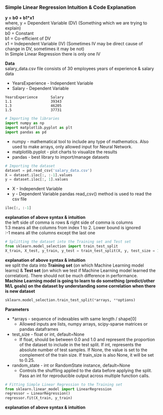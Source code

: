 ### Simple Linear Regression Intuition & Code Explanation

**y = b0 + b1*x1**  
where, y = Dependent Variable (DV) (Something which we are trying to explain)  
       b0 = Constant  
       b1 = Co-efficient of DV  
       x1 = Independent Variable (IV) (Sometimes IV may be direct cause of change in DV, sometimes it may be not)  
In Simple Linear Regression there is only one IV  

**Data**  
salary_data.csv file consists of 30 employees years of experience & salary data  
- YearsExperience - Independent Variable
- Salary - Dependent Variable

```csv
YearsExperience      Salary
1.1                  39343
1.3                  46205
1.5                  37731
```

```python
# Importing the libraries
import numpy as np
import matplotlib.pyplot as plt
import pandas as pd
```
- numpy - mathematical tool to include any type of mathematics. Also used to make arrays, only allowed input for Neural Network.
- matplotlib.pyplot - plot charts to visualize the results
- pandas - best library to import/manage datasets

```python
# Importing the dataset
dataset = pd.read_csv('salary_data.csv')
X = dataset.iloc[:, :-1].values
y = dataset.iloc[:, 1].values
```
- X - Independent Variable
- y - Dependent Variable
pandas read_csv() method is used to read the csv file  
```python
iloc[:, :-1]
```  
**explanation of above syntax & intuition**    
the left side of comma is rows & right side of comma is columns  
1:3 means all the columns from index 1 to 2. Lower bound is ignored  
:-1 means all the columns except the last one  
```python
# Splitting the dataset into the Training set and Test set
from sklearn.model_selection import train_test_split
X_train, X_test, y_train, y_test = train_test_split(X, y, test_size = 1/3, random_state = 0)
```
**explanation of above syntax & intuition**  
we split the data into **Training set** (on which Machine Learning model learns) & **Test set** (on which we test if Machine Learning model learned the correlation). There should not be much difference in performance.  
**Machine Learning model is going to learn to do something (predict/other M/L goals) on the dataset by understanding some correlation when there is new dataset**  
```python
sklearn.model_selection.train_test_split(*arrays, **options)
```
**Parameters**  
- *arrays - sequence of indexables with same length / shape[0]
  - Allowed inputs are lists, numpy arrays, scipy-sparse matrices or pandas dataframes
- test_size - float or int, default=None
  - If float, should be between 0.0 and 1.0 and represent the proportion of the dataset to include in the test split. If int, represents the absolute number of test samples. If None, the value is set to the complement of the train size. If train_size is also None, it will be set to 0.25.
- random_state - int or RandomState instance, default=None
  - Controls the shuffling applied to the data before applying the split. Pass an int for reproducible output across multiple function calls.
```python
# Fitting Simple Linear Regression to the Training set
from sklearn.linear_model import LinearRegression
regressor = LinearRegression()
regressor.fit(X_train, y_train)
```
**explanation of above syntax & intuition**  





